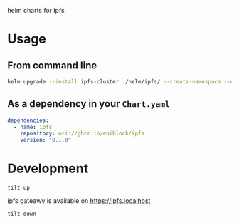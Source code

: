 helm charts for ipfs

# Usage

## From command line

~~~bash
helm upgrade --install ipfs-cluster ./helm/ipfs/ --create-namespace --namespace ipfs-dev --values helm/ipfs/values.yaml
~~~

## As a dependency in your `Chart.yaml`

~~~yaml
dependencies:
  - name: ipfs
    repository: oci://ghcr.io/eniblock/ipfs
    version: "0.1.0"
~~~

# Development

```
tilt up
```

ipfs gateawy is available on https://ipfs.localhost

```
tilt down
```
